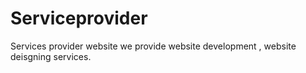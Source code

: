 # Serviceprovider
Services provider website
we provide website development , website deisgning services.
